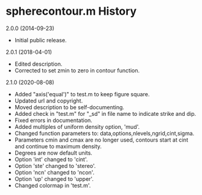 # spherecontour.m History  

2.0.0 (2014-09-23)
* Initial public release.

2.0.1 (2018-04-01) 
* Edited description.
* Corrected to set zmin to zero in contour function. 

2.1.0 (2020-08-08)
* Added "axis('equal')" to test.m to keep figure square.
* Updated url and copyright. 
* Moved description to be self-documenting. 
* Added check in "test.m" for "_sd" in file name to indicate strike and dip.
* Fixed errors in documentation. 
* Added multiples of uniform density option, 'mud'.
* Changed function parameters to: data,options,nlevels,ngrid,cint,sigma. 
* Parameters cmin and cmax are no longer used, contours start at cint and continue to maximum density.
* Degrees are now default units.
* Option 'int' changed to 'cint'.
* Option 'ste' changed to 'stereo'.
* Option 'ncn' changed to 'ncon'.
* Option 'up' changed to 'upper'.
* Changed colormap in 'test.m'.

